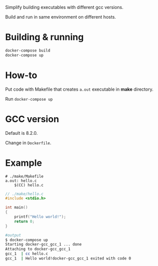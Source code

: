 Simplify building executables with different gcc versions.

Build and run in same environment on different hosts.

# Building & running

```bash
docker-compose build
docker-compose up
```

# How-to

Put code with Makefile that creates `a.out` executable in **make** directory.

Run `docker-compose up`

# GCC version

Default is 8.2.0.

Change in `Dockerfile`.

# Example

```make
# ./make/Makefile
a.out: hello.c
	$(CC) hello.c
```

```c
// ./make/hello.c
#include <stdio.h>

int main()
{
	printf("Hello world!");
	return 0;
}
```

```bash
#output
$ docker-compose up
Starting docker-gcc_gcc_1 ... done
Attaching to docker-gcc_gcc_1
gcc_1  | cc hello.c
gcc_1  | Hello world!docker-gcc_gcc_1 exited with code 0
```
